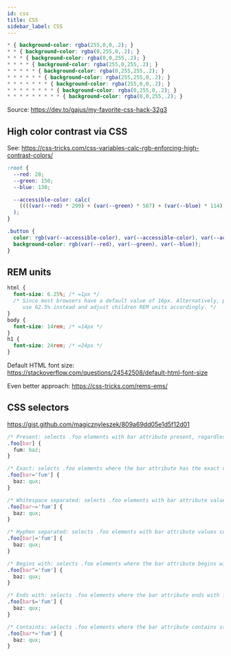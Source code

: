 ```yaml
---
id: css
title: CSS
sidebar_label: CSS
---
```


<!-- prettier-ignore-start -->
```css
* { background-color: rgba(255,0,0,.2); }
* * { background-color: rgba(0,255,0,.2); }
* * * { background-color: rgba(0,0,255,.2); }
* * * * { background-color: rgba(255,0,255,.2); }
* * * * * { background-color: rgba(0,255,255,.2); }
* * * * * * { background-color: rgba(255,255,0,.2); }
* * * * * * * { background-color: rgba(255,0,0,.2); }
* * * * * * * * { background-color: rgba(0,255,0,.2); }
* * * * * * * * * { background-color: rgba(0,0,255,.2); }
```
<!-- prettier-ignore-end -->

Source: https://dev.to/gajus/my-favorite-css-hack-32g3

## High color contrast via CSS

See: https://css-tricks.com/css-variables-calc-rgb-enforcing-high-contrast-colors/

```css
:root {
  --red: 28;
  --green: 150;
  --blue: 130;

  --accessible-color: calc(
    ((((var(--red) * 299) + (var(--green) * 587) + (var(--blue) * 114)) / 1000) - 128) * -1000
  );
}

.button {
  color: rgb(var(--accessible-color), var(--accessible-color), var(--accessible-color));
  background-color: rgb(var(--red), var(--green), var(--blue));
}
```

## REM units

```css
html {
  font-size: 6.25%; /* =1px */
  /* Since most browsers have a default value of 16px. Alternatively, people quite often
     use 62.5% instead and adjust children REM units accordingly. */
}
body {
  font-size: 14rem; /* =14px */
}
h1 {
  font-size: 24rem; /* =24px */
}
```

Default HTML font size: https://stackoverflow.com/questions/24542508/default-html-font-size

Even better approach: https://css-tricks.com/rems-ems/

## CSS selectors

https://gist.github.com/magicznyleszek/809a69dd05e1d5f12d01

```css
/* Present: selects .foo elements with bar attribute present, regardless of its value */
.foo[bar] {
  fum: baz;
}

/* Exact: selects .foo elements where the bar attribute has the exact value of fum */
.foo[bar='fum'] {
  baz: qux;
}

/* Whitespace separated: selects .foo elements with bar attribute values contain specified partial value of fum (whitespace separated) */
.foo[bar~='fum'] {
  baz: qux;
}

/* Hyphen separated: selects .foo elements with bar attribute values contain specified partial value of fum immediately followed by hyphen (-) character */
.foo[bar|='fum'] {
  baz: qux;
}

/* Begins with: selects .foo elements where the bar attribute begins with fum */
.foo[bar^='fum'] {
  baz: qux;
}

/* Ends with: selects .foo elements where the bar attribute ends with fum */
.foo[bar$='fum'] {
  baz: qux;
}

/* Containts: selects .foo elements where the bar attribute contains string fum followed and preceded by any number of other characters */
.foo[bar*='fum'] {
  baz: qux;
}
```
